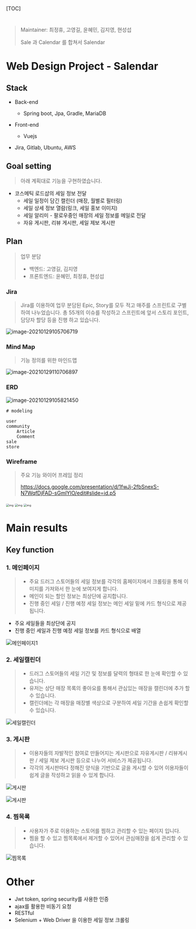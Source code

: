 [TOC]

# 

> Maintainer: 최정휴, 고영길, 윤혜민, 김지영, 현성섭
>
> Sale 과 Calendar 를 합쳐서 Salendar



# Web Design Project - Salendar

## Stack

- Back-end

  - Spring boot, Jpa, Gradle, MariaDB

- Front-end

  - Vuejs

- Jira, Gitlab, Ubuntu, AWS

  

## Goal setting

> 아래 계획대로 기능을 구현하였습니다.

- 코스메틱 로드샵의 세일 정보 전달
  - 세일 일정이 담긴 캘린더 (매장, 월별로 필터링)
  - 세일 상세 정보 열람(링크, 세일 홍보 이미지)
  - 세일 알리미 - 팔로우중인 매장의 세일 정보를 메일로 전달
  - 자유 게시판, 리뷰 게시판, 세일 제보 게시판





## Plan

> 업무 분담
>
> - 백엔드: 고영길, 김지영
> - 프론트엔드: 윤혜민, 최정휴, 현성섭



### Jira

> Jira를 이용하여 업무 분담된 Epic, Story를 모두 적고 매주를 스프린트로 구별하여 나누었습니다. 총 55개의 이슈를 작성하고 스프린트에 앞서 스토리 포인트, 담당자 할당 등을 진행 하고 있습니다.

![image-20210129105706719](README.assets/image-20210129105706719-1611886326166.png)

### Mind Map

> 기능 정의를 위한 마인드맵

![image-20210129110706897](README.assets/image-20210129110706897-1611886338992.png)

### ERD

![image-20210129105821450](README.assets/image-20210129105821450.png)

```
# modeling

user
community
	Article
	Comment
sale
store
```



### Wireframe

> 주요 기능 와이어 프레임 정리
>
> https://docs.google.com/presentation/d/1fwJj-2fbSnexS-N7WqfDjFAD-sGmlYlO/edit#slide=id.p5

<img src="https://lh3.googleusercontent.com/V5PtgE5E6SKLHr067wDJWjpWXoCM5RU_mceBQwAAdac030rP7Q37JtvaObBipAUzV9BBJ0cVcvMnycz9v5wgYMmSiGfe_qfL2gu5qDWWUlG5a8SR8HiSXw-iFtPfXcFv" alt="img" style="zoom:50%;" />

<img src="https://lh3.googleusercontent.com/vkJRqgI3P91Ih9QqGg_UFwJVbxsYE5ZWUMoRE9A-LW2nZUHNrvir45SK4e412_fk_vaEFrMohuKV9Q0mI17953_O2F8XLroX9YpJeeTwisZrsaJHGQWKwXSWpIj1EtZ_" alt="img" style="zoom:50%;" />

<img src="https://lh4.googleusercontent.com/yNSRDX0ODNJbN_1kV2dXi1QGQ-SIvHlyFT0iebL4n4uqWT9O5aB1XHoj5j99fTuAYb8AzExLQxBUtpPZwjWslq7ptm1dQtoQZsVeRwOJfrflvWkTjicPSuuXtpDUd5uf" alt="img" style="zoom:50%;" />



# Main results

## Key function

### 1. 메인페이지

> - 주요 드러그 스토어들의 세일 정보를 각각의 홈페이지에서 크롤링을 통해 이미지를 가져와서 한 눈에 보여지게 합니다.
> - 메인이 되는 할인 정보는 최상단에 공지합니다.
> - 진행 중인 세일 / 진행 예정 세일 정보는 메인 세일 밑에 카드 형식으로 제공됩니다.

- 주요 세일들을 최상단에 공지
- 진행 중인 세일과 진행 예정 세일 정보를 카드 형식으로 배열

![메인페이지1](README.assets/메인페이지1.png)




### 2. 세일캘린더

> - 드러그 스토어들의 세일 기간 및 정보를 달력의 형태로 한 눈에 확인할 수 있습니다.
> - 유저는 상단 매장 목록의 좋아요를 통해서 관심있는 매장을 캘린더에 추가 할 수 있습니다.
> - 캘린더에는 각 매장을 매장별 색상으로 구분하여 세일 기간을 손쉽게 확인할 수 있습니다.

![세일캘린더](README.assets/세일캘린더.png)





### 3. 게시판

> - 이용자들의 자발적인 참여로 만들어지는 게시판으로 자유게시판 / 리뷰게시판 / 세일 제보 게시판 등으로 나누어 서비스가 제공됩니다.
> - 각각의 게시판마다 정해진 양식을 기반으로 글을 게시할 수 있어 이용자들이 쉽게 글을 작성하고 읽을 수 있게 합니다.

![게시판](README.assets/전체게시판.png)

![게시판](README.assets/리뷰게시판.png)



### 4. 찜목록

> - 사용자가 주로 이용하는 스토어를 찜하고 관리할 수 있는 페이지 입니다.
> - 찜을 할 수 있고 찜목록에서 제거할 수 있어서 관심매장을 쉽게 관리할 수 있습니다.

![찜목록](README.assets/찜목록.png)





# Other

- Jwt token, spring security를 사용한 인증
-  ajax를 활용한 비동기 요청
- RESTful
- Selenium + Web Driver 을 이용한 세일 정보 크롤링